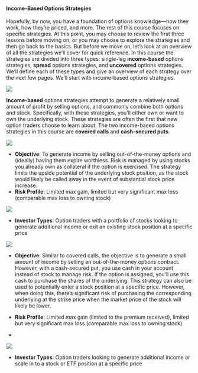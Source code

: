 #### Income-Based Options Strategies

Hopefully, by now, you have a foundation of options knowledge—how they work, how they’re priced, and more. The rest of this course focuses on specific strategies. At this point, you may choose to review the first three lessons before moving on, or you may choose to explore the strategies and then go back to the basics. But before we move on, let’s look at an overview of all the strategies we’ll cover for quick reference. In this course the strategies are divided into three types: single-leg  **income-based**  options strategies,  **spread**  options strategies, and  **uncovered**  options strategies. We’ll define each of these types and give an overview of each strategy over the next few pages. We’ll start with income-based options strategies.

![](https://education.ameritrade.com/content/cms/images/BDTO_Lesson_3.40.01.jpg)

**Income-based** options strategies attempt to generate a relatively small amount of profit by selling options, and commonly combine both options and stock. Specifically, with these strategies, you’ll either own or want to own the underlying stock. These strategies are often the first that new option traders choose to learn about. The two income-based options strategies in this course are  **covered calls**  and  **cash-secured puts**.

![](https://education.ameritrade.com/content/cms/images/BDTO_Lesson_3.40.02.jpg)

-   **Objective**: To generate income by selling out-of-the-money options and (ideally) having them expire worthless. Risk is managed by using stocks you already own as collateral if the option is exercised. The strategy limits the upside potential of the underlying stock position, as the stock would likely be called away in the event of substantial stock price increase.
-   **Risk Profile**: Limited max gain, limited but very significant max loss (comparable max loss to owning stock)

![](https://education.ameritrade.com/content/cms/images/BDTO_Lesson_3.40.03.jpg)

-   **Investor Types**: Option traders with a portfolio of stocks looking to generate additional income or exit an existing stock position at a specific price

![](https://education.ameritrade.com/content/cms/images/BDTO_Lesson_3.40.04.jpg)

-   **Objective**: Similar to covered calls, the objective is to generate a small amount of income by selling an out-of-the-money options contract. However, with a cash-secured put, you use cash in your account instead of stock to manage risk. If the option is assigned, you’ll use this cash to purchase the shares of the underlying. This strategy can also be used to potentially enter a stock position at a specific price. However, when doing this, there’s significant risk of purchasing the corresponding underlying at the strike price when the market price of the stock will likely be lower.

-   **Risk Profile**: Limited max gain (limited to the premium received), limited but very significant max loss (comparable max loss to owning stock)
- 
![](https://education.ameritrade.com/content/cms/images/BDTO_Lesson_3.40.05.jpg)

-   **Investor Types**: Option traders looking to generate additional income or scale in to a stock or ETF position at a specific price

<!--stackedit_data:
eyJoaXN0b3J5IjpbNDY1MzEzMjA4XX0=
-->